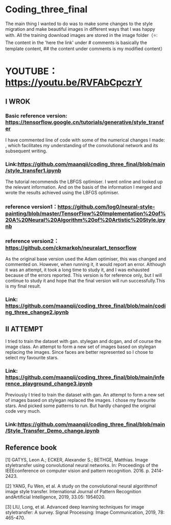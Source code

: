 # Coding_three_final
The main thing I wanted to do was to make some changes to the style migration and make beautiful images in different ways that I was happy with.
All the training download images are stored in the image folder（⭐: The content in the 'here the link' under # comments is basically the template content, ## the content under comments is my modified content）

# YOUTUBE：https://youtu.be/RVFAbCpczrY

## Ⅰ  WROK
### Basic reference version: https://tensorflow.google.cn/tutorials/generative/style_transfer 

I have commented line of code with some of the numerical changes I made: , which facilitates my understanding of the convolutional network and its subsequent writing.
### Link:https://github.com/maanqii/coding_three_final/blob/main/style_transfer1.ipynb

The tutorial recommends the LBFGS optimiser. I went online and looked up the relevant information. And on the basis of the information I merged and wrote the results achieved using the LBFGS optimiser.
### reference version1：https://github.com/log0/neural-style-painting/blob/master/TensorFlow%20Implementation%20of%20A%20Neural%20Algorithm%20of%20Artistic%20Style.ipynb

### reference version2：https://github.com/ckmarkoh/neuralart_tensorflow

As the original base version used the Adam optimiser, this was changed and commented on. However, when running it, it would report an error. Although it was an attempt, it took a long time to study it, and I was exhausted because of the errors reported. This version is for reference only, but I will continue to study it and hope that the final version will run successfully.This is my final result.
### Link: https://github.com/maanqii/coding_three_final/blob/main/coding_three_change2.ipynb

## Ⅱ  ATTEMPT
I tried to train the dataset with gan. stylegan and dcgan, and of course the image class. An attempt to form a new set of images based on stylegan replacing the images. Since faces are better represented so I chose to select my favourite stars.

### Link: https://github.com/maanqii/coding_three_final/blob/main/inference_playground_change3.ipynb

Previously I tried to train the dataset with gan. An attempt to form a new set of images based on stylegan replaced the images.
I chose my favourite stars. And picked some patterns to run. But hardly changed the original code very much.

### Link:https://github.com/maanqii/coding_three_final/blob/main/Style_Transfer_Demo_change.ipynb

## Reference book
[1] GATYS, Leon A.; ECKER, Alexander S.; BETHGE, Matthias. Image styletransfer using convolutional neural networks. In: Proceedings of the IEEEconference on computer vision and pattern recognition. 2016. p. 2414-2423.

[2] YANG, Fu Wen, et al. A study on the convolutional neural algorithmof image style transfer. International Journal of Pattern Recognition andArtificial Intelligence, 2019, 33.05: 1954020.

[3] LIU, Long, et al. Advanced deep learning techniques for image styletransfer: A survey. Signal Processing: Image Communication, 2019, 78: 465-470.



